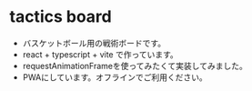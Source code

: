 # tactics board

- バスケットボール用の戦術ボードです。
- react + typescript + vite で作っています。
- requestAnimationFrameを使ってみたくて実装してみました。
- PWAにしています。オフラインでご利用ください。
